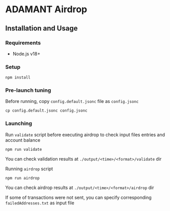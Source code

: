 # ADAMANT Airdrop

## Installation and Usage

### Requirements

* Node.js v18+

### Setup

```(bash)
npm install
```

### Pre-launch tuning

Before running, copy `config.default.jsonc` file as `config.jsonc`

```(bash)
cp config.default.jsonc config.jsonc
```

### Launching

Run `validate` script before executing airdrop to check input files entries and account balance

```(bash)
npm run validate
```

You can check validation results at `./output/<time>/<format>/validate` dir

Running `airdrop` script

```(bash)
npm run airdrop
```

You can check airdrop results at `./output/<time>/<format>/airdrop` dir

If some of transactions were not sent, you can specify corresponding `failedAddresses.txt` as input file
